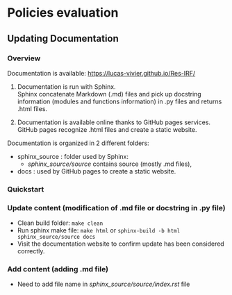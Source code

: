 # Policies evaluation
## Updating Documentation
### Overview

Documentation is available: https://lucas-vivier.github.io/Res-IRF/

1. Documentation is run with Sphinx.   
Sphinx concatenate Markdown (.md) files and pick up docstring information (modules and functions information) in .py files and returns .html files.  

2. Documentation is available online thanks to GitHub pages services.  
GitHub pages recognize .html files and create a static website.

Documentation is organized in 2 different folders:
* sphinx_source : folder used by Sphinx:
    - _sphinx_source/source_ contains source (mostly .md files),
* docs : used by GitHub pages to create a static website.

### Quickstart
### Update content (modification of .md file or docstring in .py file)
* Clean build folder: `make clean`
* Run sphinx make file: `make html` or `sphinx-build -b html sphinx_source/source docs`
* Visit the documentation website to confirm update has been considered correctly.

### Add content (adding .md file)
* Need to add file name in _sphinx_source/source/index.rst_ file 







